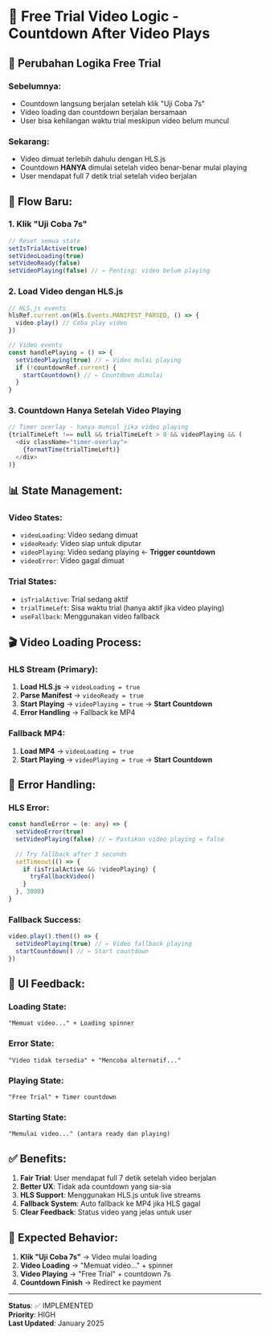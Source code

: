 # 🎥 Free Trial Video Logic - Countdown After Video Plays

## 🎯 **Perubahan Logika Free Trial**

### **Sebelumnya:**
- Countdown langsung berjalan setelah klik "Uji Coba 7s"
- Video loading dan countdown berjalan bersamaan
- User bisa kehilangan waktu trial meskipun video belum muncul

### **Sekarang:**
- Video dimuat terlebih dahulu dengan HLS.js
- Countdown **HANYA** dimulai setelah video benar-benar mulai playing
- User mendapat full 7 detik trial setelah video berjalan

## 🔄 **Flow Baru:**

### **1. Klik "Uji Coba 7s"**
```typescript
// Reset semua state
setIsTrialActive(true)
setVideoLoading(true)
setVideoReady(false)
setVideoPlaying(false) // ← Penting: video belum playing
```

### **2. Load Video dengan HLS.js**
```typescript
// HLS.js events
hlsRef.current.on(Hls.Events.MANIFEST_PARSED, () => {
  video.play() // Coba play video
})

// Video events
const handlePlaying = () => {
  setVideoPlaying(true) // ← Video mulai playing
  if (!countdownRef.current) {
    startCountdown() // ← Countdown dimulai
  }
}
```

### **3. Countdown Hanya Setelah Video Playing**
```typescript
// Timer overlay - hanya muncul jika video playing
{trialTimeLeft !== null && trialTimeLeft > 0 && videoPlaying && (
  <div className="timer-overlay">
    {formatTime(trialTimeLeft)}
  </div>
)}
```

## 📊 **State Management:**

### **Video States:**
- `videoLoading`: Video sedang dimuat
- `videoReady`: Video siap untuk diputar
- `videoPlaying`: Video sedang playing ← **Trigger countdown**
- `videoError`: Video gagal dimuat

### **Trial States:**
- `isTrialActive`: Trial sedang aktif
- `trialTimeLeft`: Sisa waktu trial (hanya aktif jika video playing)
- `useFallback`: Menggunakan video fallback

## 🎬 **Video Loading Process:**

### **HLS Stream (Primary):**
1. **Load HLS.js** → `videoLoading = true`
2. **Parse Manifest** → `videoReady = true`
3. **Start Playing** → `videoPlaying = true` → **Start Countdown**
4. **Error Handling** → Fallback ke MP4

### **Fallback MP4:**
1. **Load MP4** → `videoLoading = true`
2. **Start Playing** → `videoPlaying = true` → **Start Countdown**

## 🔧 **Error Handling:**

### **HLS Error:**
```typescript
const handleError = (e: any) => {
  setVideoError(true)
  setVideoPlaying(false) // ← Pastikan video playing = false
  
  // Try fallback after 3 seconds
  setTimeout(() => {
    if (isTrialActive && !videoPlaying) {
      tryFallbackVideo()
    }
  }, 3000)
}
```

### **Fallback Success:**
```typescript
video.play().then(() => {
  setVideoPlaying(true) // ← Video fallback playing
  startCountdown() // ← Start countdown
})
```

## 🎯 **UI Feedback:**

### **Loading State:**
```
"Memuat video..." + Loading spinner
```

### **Error State:**
```
"Video tidak tersedia" + "Mencoba alternatif..."
```

### **Playing State:**
```
"Free Trial" + Timer countdown
```

### **Starting State:**
```
"Memulai video..." (antara ready dan playing)
```

## ✅ **Benefits:**

1. **Fair Trial**: User mendapat full 7 detik setelah video berjalan
2. **Better UX**: Tidak ada countdown yang sia-sia
3. **HLS Support**: Menggunakan HLS.js untuk live streams
4. **Fallback System**: Auto fallback ke MP4 jika HLS gagal
5. **Clear Feedback**: Status video yang jelas untuk user

## 🚀 **Expected Behavior:**

1. **Klik "Uji Coba 7s"** → Video mulai loading
2. **Video Loading** → "Memuat video..." + spinner
3. **Video Playing** → "Free Trial" + countdown 7s
4. **Countdown Finish** → Redirect ke payment

---

**Status**: ✅ IMPLEMENTED  
**Priority**: HIGH  
**Last Updated**: January 2025
